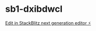 # sb1-dxibdwcl

[Edit in StackBlitz next generation editor ⚡️](https://stackblitz.com/~/github.com/jtechy1/sb1-dxibdwcl)